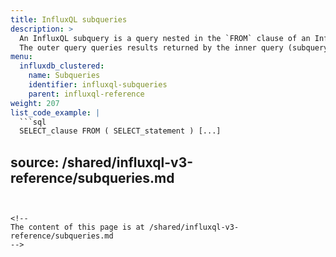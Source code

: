 ```yaml
---
title: InfluxQL subqueries
description: >
  An InfluxQL subquery is a query nested in the `FROM` clause of an InfluxQL query.
  The outer query queries results returned by the inner query (subquery).
menu:
  influxdb_clustered:
    name: Subqueries
    identifier: influxql-subqueries
    parent: influxql-reference
weight: 207
list_code_example: |
  ```sql
  SELECT_clause FROM ( SELECT_statement ) [...]
  ```

source: /shared/influxql-v3-reference/subqueries.md
---
```


<!-- 
The content of this page is at /shared/influxql-v3-reference/subqueries.md
-->
